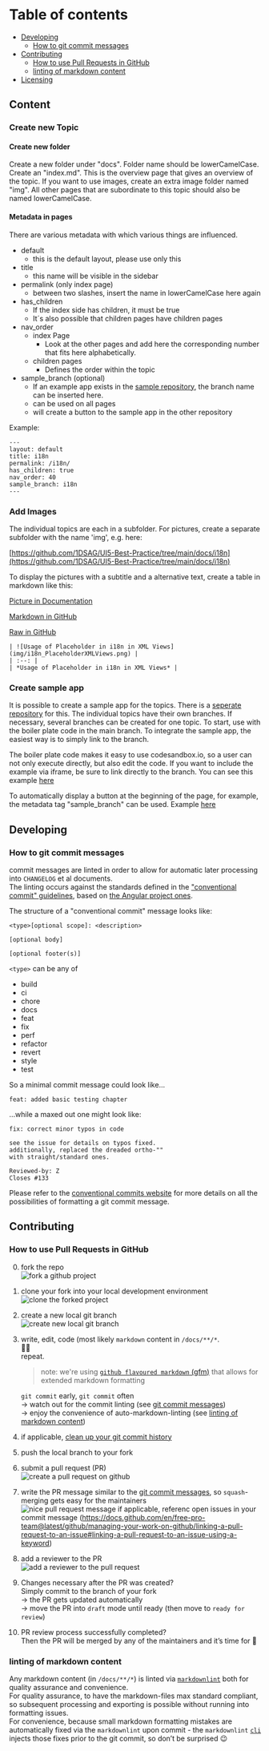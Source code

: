 # Table of contents

* [Developing](#developing)
  * [How to git commit messages](#how-to-git-commit-messages)
* [Contributing](#contributing)
  * [How to use Pull Requests in GitHub](#how-to-use-pull-requests-in-github)
  * [linting of markdown content](#linting-of-markdown-content)
* [Licensing](#licensing)

## Content

### Create new Topic

#### Create new folder

Create a new folder under "docs".
Folder name should be lowerCamelCase.
Create an "index.md". This is the overview page that gives an overview of the topic.
If you want to use images, create an extra image folder named "img".
All other pages that are subordinate to this topic should also be named lowerCamelCase.

#### Metadata in pages

There are various metadata with which various things are influenced.

* default
  * this is the default layout, please use only this
* title
  * this name will be visible in the sidebar
* permalink (only index page)
  * between two slashes, insert the name in lowerCamelCase here again
* has_children
  * If the index side has children, it must be true
  * It´s also possible that children pages have children pages
* nav_order
  * index Page
    * Look at the other pages and add here the corresponding number that fits here alphabetically.
  * children pages
    * Defines the order within the topic
* sample_branch (optional)
  * If an example app exists in the [sample repository](https://github.com/1DSAG/UI5-Best-Practice-samples), the branch name can be inserted here.
  * can be used on all pages
  * will create a button to the sample app in the other repository

Example:

```text
---
layout: default
title: i18n
permalink: /i18n/
has_children: true
nav_order: 40
sample_branch: i18n
---
```

### Add Images

The individual topics are each in a subfolder.
For pictures, create a separate subfolder with the name 'img', e.g. here:

[https://github.com/1DSAG/UI5-Best-Practice/tree/main/docs/i18n](https://github.com/1DSAG/UI5-Best-Practice/tree/main/docs/i18n)

To display the pictures with a subtitle and a alternative text, create a table in markdown like this:

[Picture in Documentation](https://1dsag.github.io/UI5-Best-Practice/i18n/advancedFeatures.html#result)

[Markdown in GitHub](https://github.com/1DSAG/UI5-Best-Practice/blob/main/docs/i18n/advancedFeatures.markdown)

[Raw in GitHub](https://raw.githubusercontent.com/1DSAG/UI5-Best-Practice/main/docs/i18n/advancedFeatures.markdown)

```text
| ![Usage of Placeholder in i18n in XML Views](img/i18n_PlaceholderXMLViews.png) |
| :--: |
| *Usage of Placeholder in i18n in XML Views* |
```

### Create sample app

It is possible to create a sample app for the topics.
There is a [seperate repository](https://github.com/1DSAG/UI5-Best-Practice-samples) for this. The individual topics have their own branches. If necessary, several branches can be created for one topic.
To start, use with the boiler plate code in the main branch.
To integrate the sample app, the easiest way is to simply link to the branch.

The boiler plate code makes it easy to use codesandbox.io, so a user can not only execute directly, but also edit the code.
If you want to include the example via iframe, be sure to link directly to the branch.
You can see this example [here](https://raw.githubusercontent.com/1DSAG/UI5-Best-Practice/main/docs/i18n/advancedFeatures.markdown)

To automatically display a button at the beginning of the page, for example, the metadata tag "sample_branch" can be used.
Example [here](https://1dsag.github.io/UI5-Best-Practice/i18n/)

## Developing

### How to git commit messages

commit messages are linted in order to allow for automatic later processing into `CHANGELOG` et al documents.  
The linting occurs against the standards defined in the ["conventional commit" guidelines](https://github.com/conventional-changelog/commitlint/tree/master/%40commitlint/config-conventional), based on [the Angular project ones](https://github.com/angular/angular/blob/22b96b9/CONTRIBUTING.md#-commit-message-guidelines).

The structure of a "conventional commit" message looks like:

```text
<type>[optional scope]: <description>

[optional body]

[optional footer(s)]
```

`<type>` can be any of

* build
* ci
* chore
* docs
* feat
* fix
* perf
* refactor
* revert
* style
* test

So a minimal commit message could look like...

`feat: added basic testing chapter`

…while a maxed out one might look like:

```text
fix: correct minor typos in code

see the issue for details on typos fixed.
additionally, replaced the dreaded ortho-""
with straight/standard ones.

Reviewed-by: Z
Closes #133
```

Please refer to the [conventional commits website](https://www.conventionalcommits.org) for more details on all the possibilities of formatting a git commit message.

## Contributing

### How to use Pull Requests in GitHub

0. fork the repo  
   ![fork a github project](img/00-fork.png)

1. clone your fork into your local development environment  
   ![clone the forked project](img/05-clone-fork.png)

2. create a new local git branch  
   ![create new local git branch](img/10-new-branch.png)

3. write, edit, code (most likely `markdown` content in `/docs/**/*`.  
   👨‍💻  
   repeat.

   > note: we're using [`github flavoured markdown` (gfm)](https://github.github.com/gfm/) that allows for extended markdown formatting

   `git commit` early, `git commit` often  
   &rarr; watch out for the commit linting (see [git commit messages](#git-commit-messages))  
   &rarr; enjoy the convenience of auto-markdown-linting (see [linting of markdown content](#linting-of-markdown-content))

4. if applicable, [clean up your git commit history](https://about.gitlab.com/blog/2018/06/07/keeping-git-commit-history-clean/#situation-3-i-need-to-add-remove-or-combine-commits)

5. push the local branch to your fork

6. submit a pull request (PR)  
   ![create a pull request on github](img/30-create-PR.png)

7. write the PR message similar to the [git commit messages](#git-commit-messages), so `squash`-merging gets easy for the maintainers  
   ![nice pull request message](img/31-PR-message.png)
   if applicable, referenc open issues in your commit message (<https://docs.github.com/en/free-pro-team@latest/github/managing-your-work-on-github/linking-a-pull-request-to-an-issue#linking-a-pull-request-to-an-issue-using-a-keyword>)

8. add a reviewer to the PR  
   ![add a reviewer to the pull request](img/35-PR-reviewer.png)

9. Changes necessary after the PR was created?  
   Simply commit to the branch of your fork  
   &rarr; the PR gets updated automatically  
   &rarr; move the PR into `draft` mode until ready (then move to `ready for review`)

10. PR review process successfully completed?  
    Then the PR will be merged by any of the maintainers and it’s time for 🎉

### linting of markdown content

Any markdown content (in `/docs/**/*`) is linted via [`markdownlint`](https://github.com/DavidAnson/markdownlint) both for quality assurance and convenience.  
For quality assurance, to have the markdown-files max standard compliant, so subsequent processing and exporting is possible without running into formatting issues.  
For convenience, because small markdown formatting mistakes are automatically fixed via the `markdownlint` upon commit - the `markdownlint` [`cli`](https://github.com/igorshubovych/markdownlint-cli) injects those fixes prior to the git commit, so don’t be surprised 😉
